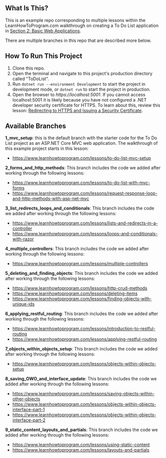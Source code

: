 ## What Is This?
 
This is an example repo corresponding to multiple lessons within the LearnHowToProgram.com walkthrough on creating a To Do List application in [Section 2: Basic Web Applications](https://www.learnhowtoprogram.com/c-and-net/basic-web-applications).
 
There are multiple branches in this repo that are described more below.
 
## How To Run This Project
 
1. Clone this repo.
2. Open the terminal and navigate to this project's production directory called "ToDoList".
3. Run `dotnet run --environment Development` to start the project in development mode, or `dotnet run` to start the project in production.
4. Open the browser to _https://localhost:5001_. If you cannot access localhost:5001 it is likely because you have not configured a .NET developer security certificate for HTTPS. To learn about this, review this lesson: [Redirecting to HTTPS and Issuing a Security Certificate](https://www.learnhowtoprogram.com/c-and-net/basic-web-applications/redirecting-to-https-and-issuing-a-security-certificate).
 
## Available Branches
 
**1_mvc_setup**: this is the default branch with the starter code for the To Do List project as an ASP.NET Core MVC web application. The walkthrough of this example project starts in this lesson:
 
- https://www.learnhowtoprogram.com/lessons/to-do-list-mvc-setup
 
**2_forms_and_http_methods**: This branch includes the code we added after working through the following lessons:
 
- https://www.learnhowtoprogram.com/lessons/to-do-list-with-mvc-forms
- https://www.learnhowtoprogram.com/lessons/request-response-loop-and-http-methods-with-asp-net-mvc
 
**3_list_redirects_loops_and_conditionals**: This branch includes the code we added after working through the following lessons:
 
- https://www.learnhowtoprogram.com/lessons/lists-and-redirects-in-a-controller
- https://www.learnhowtoprogram.com/lessons/loops-and-conditionals-with-razor
 
**4_multiple_controllers**: This branch includes the code we added after working through the following lessons:
 
- https://www.learnhowtoprogram.com/lessons/multiple-controllers
 
**5_deleting_and_finding_objects**: This branch includes the code we added after working through the following lessons:
 
- https://www.learnhowtoprogram.com/lessons/http-crud-methods
- https://www.learnhowtoprogram.com/lessons/deleting-items
- https://www.learnhowtoprogram.com/lessons/finding-objects-with-unique-ids
 
**6_applying_restful_routing**: This branch includes the code we added after working through the following lessons:
 
- https://www.learnhowtoprogram.com/lessons/introduction-to-restful-routing
- https://www.learnhowtoprogram.com/lessons/applying-restful-routing
 
**7_objects_within_objects_setup**: This branch includes the code we added after working through the following lessons:
 
- https://www.learnhowtoprogram.com/lessons/objects-within-objects-setup
 
**8_saving_OWO_and_interface_update**: This branch includes the code we added after working through the following lessons:
 
- https://www.learnhowtoprogram.com/lessons/saving-objects-within-other-objects
- https://www.learnhowtoprogram.com/lessons/objects-within-objects-interface-part-1
- https://www.learnhowtoprogram.com/lessons/objects-within-objects-interface-part-2
 
**9_static_content_layouts_and_partials**: This branch includes the code we added after working through the following lessons:
 
- https://www.learnhowtoprogram.com/lessons/using-static-content
- https://www.learnhowtoprogram.com/lessons/layouts-and-partials